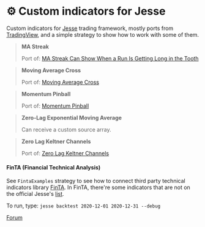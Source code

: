 # ⚙ Custom indicators for Jesse

Custom indicators for [Jesse](https://github.com/jesse-ai/jesse) trading framework, mostly ports from [TradingView](https://www.tradingview.com/), and a simple strategy to show how to work with some of them. 

> **MA Streak**
>
> Port of:  [MA Streak Can Show When a Run Is Getting Long in the Tooth](https://www.tradingview.com/script/Yq1z7cIv-MA-Streak-Can-Show-When-a-Run-Is-Getting-Long-in-the-Tooth/)

> **Moving Average Cross**
>
> Port of: [Moving Average Cross](https://www.tradingview.com/script/PcWAuplI-Moving-Average-Cross/)

> **Momentum Pinball**
>
> Port of: [Momentum Pinball](https://tradingview.com/script/X9zMa5Fn-Momentum-Pinball/)

> **Zero-Lag Exponential Moving Average**
>
> Can receive a custom source array.

> **Zero Lag Keltner Channels**
>
> Port of: [Zero Lag Keltner Channels](https://www.tradingview.com/script/CTzNAuUH-Zero-Lag-Keltner-Channels/)

#### FinTA (Financial Technical Analysis)

See `FintaExamples` strategy to see how to connect third party technical indicators library [FinTA](https://github.com/peerchemist/finta). In FinTA, there're some indicators that are not on the official Jesse's [list](https://docs.jesse.trade/docs/indicators/reference.html).



To run, type: `jesse backtest 2020-12-01 2020-12-31 --debug`

[Forum](https://forum.jesse.trade/d/208-custom-indicators-for-jesse)
